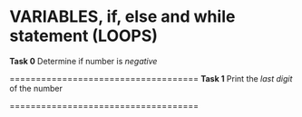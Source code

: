 # VARIABLES, if, else and while statement (LOOPS)

**Task 0** 
Determine if number is *negative*

====================================
**Task 1**
Print the *last digit* of the number

====================================

